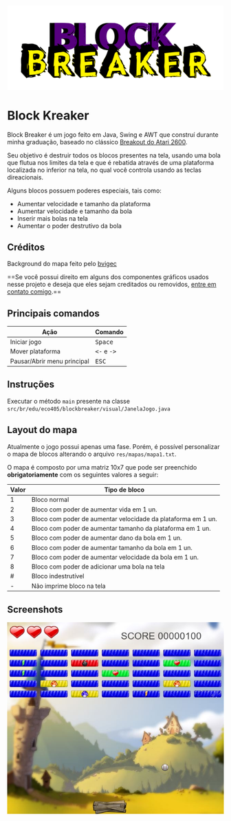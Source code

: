 ![Logotipo do Block Breaker](res/logo.png)

# Block Kreaker

Block Breaker é um jogo feito em Java, Swing e AWT que construí durante minha graduação, baseado no clássico [Breakout do Atari 2600](https://pt.wikipedia.org/wiki/Breakout_(jogo_eletr%C3%B4nico)).

Seu objetivo é destruir todos os blocos presentes na tela, usando uma bola que flutua nos limites da tela e que é rebatida através de uma plataforma localizada no inferior na tela, no qual você controla usando as teclas direacionais.

Alguns blocos possuem poderes especiais, tais como:

- Aumentar velocidade e tamanho da plataforma
- Aumentar velocidade e tamanho da bola
- Inserir mais bolas na tela
- Aumentar o poder destrutivo da bola

## Créditos

Background do mapa feito pelo [bvigec](https://www.deviantart.com/bvigec)

==Se você possui direito em alguns dos componentes gráficos usados nesse projeto e deseja que eles sejam creditados ou removidos, [entre em contato comigo](mailto:marcioaduil@gmail.com).==

## Principais comandos

| Ação                        | Comando                       |
| --------------------------- | ----------------------------- |
| Iniciar jogo                | <kbd>Space</kbd>              |
| Mover plataforma            | <kbd><-</kbd> e <kbd>-></kbd> |
| Pausar/Abrir menu principal | <kbd>ESC</kbd>                |

## Instruções

Executar o método `main` presente na classe `src/br/edu/eco405/blockbreaker/visual/JanelaJogo.java`

## Layout do mapa

Atualmente o jogo possui apenas uma fase. Porém, é possível personalizar o mapa de blocos alterando o arquivo `res/mapas/mapa1.txt`.

O mapa é composto por uma matriz 10x7 que pode ser preenchido **obrigatoriamente** com os seguintes valores a seguir:

| Valor | Tipo de bloco                                                 |
| ----- | ------------------------------------------------------------- |
| 1     | Bloco normal                                                  |
| 2     | Bloco com poder de aumentar vida em 1 un.                     |
| 3     | Bloco com poder de aumentar velocidade da plataforma em 1 un. |
| 4     | Bloco com poder de aumentar tamanho da plataforma em 1 un.    |
| 5     | Bloco com poder de aumentar dano da bola em 1 un.             |
| 6     | Bloco com poder de aumentar tamanho da bola em 1 un.          |
| 7     | Bloco com poder de aumentar velocidade da bola em 1 un.       |
| 8     | Bloco com poder de adicionar uma bola na tela                 |
| \#    | Bloco indestrutível                                           |
| \-    | Não imprime bloco na tela                                     |


## Screenshots

![Tela principal do Block Breaker](res/screenshot.jpg)
